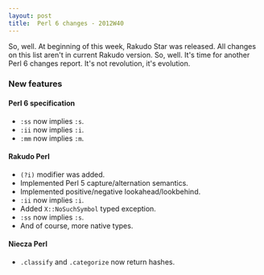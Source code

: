 ```yaml
---
layout: post
title:  Perl 6 changes - 2012W40
---
```

So, well. At beginning of this week, Rakudo Star was released. All
changes on this list aren't in current Rakudo version. So, well. It's
time for another Perl 6 changes report. It's not revolution, it's
evolution.

### New features
#### Perl 6 specification
* `:ss` now implies `:s`.
* `:ii` now implies `:i`.
* `:mm` now implies `:m`.

#### Rakudo Perl
* `(?i)` modifier was added.
* Implemented Perl 5 capture/alternation semantics.
* Implemented positive/negative lookahead/lookbehind.
* `:ii` now implies `:i`.
* Added `X::NoSuchSymbol` typed exception.
* `:ss` now implies `:s`.
* And of course, more native types.

#### Niecza Perl
* `.classify` and `.categorize` now return hashes.
